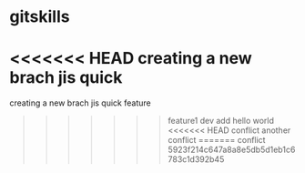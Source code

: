 # gitskills
<<<<<<< HEAD
creating a new brach jis quick
=======
creating a new brach jis quick
feature
>>>>>>> feature1
dev add
hello world
<<<<<<< HEAD
conflict
another conflict
=======
conflict
>>>>>>> 5923f214c647a8a8e5db5d1eb1c6783c1d392b45
